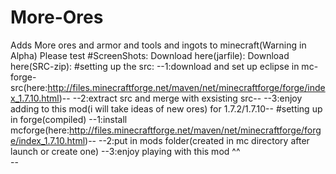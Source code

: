 # More-Ores
Adds More ores and armor and tools and ingots to minecraft(Warning in Alpha)
Please test
#ScreenShots:
Download here(jarfile): 
Download here(SRC-zip):
#setting up the src:
--1:download and set up eclipse in mc-forge-src(here:http://files.minecraftforge.net/maven/net/minecraftforge/forge/index_1.7.10.html)--
--2:extract src and merge with exsisting src--
--3:enjoy adding to this mod(i will take ideas of new ores) for 1.7.2/1.7.10--
#setting up in forge(compiled)
--1:install mcforge(here:http://files.minecraftforge.net/maven/net/minecraftforge/forge/index_1.7.10.html)--
--2:put in mods folder(created in mc directory after launch or create one)
--3:enjoy playing with this mod ^^                                                                   
                                                          --

